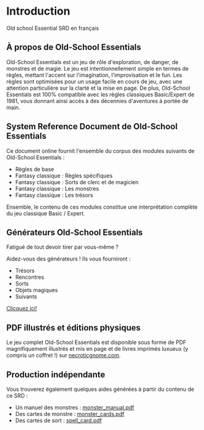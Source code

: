 # Introduction

Old school Essential SRD en français

## À propos de Old-School Essentials

Old-School Essentials est un jeu de rôle d'exploration, de danger, de
monstres et de magie. Le jeu est intentionnellement simple en termes de
règles, mettant l'accent sur l'imagination, l'improvisation et le fun.
Les règles sont optimisées pour un usage facile en cours de jeu, avec
une attention particulière sur la clarté et la mise en page. De plus,
Old-School Essentials est 100% compatible avec les règles classiques
Basic/Expert de 1981, vous donnant ainsi accès à des décennies
d'aventures à portée de main.

## System Reference Document de Old-School Essentials

Ce document online fournit l'ensemble du corpus des modules suivants de
Old-School Essentials :

  - Règles de base
  - Fantasy classique : Règles spécifiques
  - Fantasy classique : Sorts de clerc et de magicien
  - Fantasy classique : Les monstres
  - Fantasy classique : Les trésors

Ensemble, le contenu de ces modules constitue une interprétation
complète du jeu classique Basic / Expert.

## Générateurs Old-School Essentials

Fatigué de tout devoir tirer par vous-même ?

Aidez-vous des générateurs \! Ils vous fourniront :

  - Trésors
  - Rencontres
  - Sorts
  - Objets magiques
  - Suivants

[Clicquez ici\!](https://oldschoolessentials.necroticgnome.com/generators/)

## PDF illustrés et éditions physiques

Le jeu complet Old-School Essentials est disponible sous forme de PDF
magnifiquement illustrés et mis en page et de livres imprimés luxueux (y
compris un coffret \!) sur [necroticgnome.com](https://necroticgnome.com).

## Production indépendante
Vous trouverez également quelques aides générées à partir du contenu de ce SRD :

- Un manuel des monstres  : [monster_manual.pdf](monster_manual.pdf)
- Des cartes de monstre : [monster_cards.pdf](monster_cards.pdf)
- Des cartes de sort : [spell_card.pdf](spell_card.pdf)
